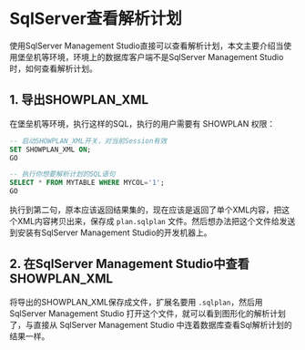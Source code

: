 # SqlServer查看解析计划

使用SqlServer Management Studio直接可以查看解析计划，本文主要介绍当使用堡垒机等环境，环境上的数据库客户端不是SqlServer Management Studio时，如何查看解析计划。

## 1. 导出SHOWPLAN_XML

在堡垒机等环境，执行这样的SQL，执行的用户需要有 SHOWPLAN 权限：

```sql
-- 启动SHOWPLAN_XML开关，对当前Session有效
SET SHOWPLAN_XML ON;
GO

-- 执行你想要解析计划的SQL语句
SELECT * FROM MYTABLE WHERE MYCOL='1';
GO
```

执行到第二句，原本应该返回结果集的，现在应该是返回了单个XML内容，把这个XML内容拷贝出来，保存成 `plan.sqlplan` 文件。然后想办法把这个文件给发送到安装有SqlServer Management Studio的开发机器上。

## 2. 在SqlServer Management Studio中查看SHOWPLAN_XML

将导出的SHOWPLAN_XML保存成文件，扩展名要用 `.sqlplan`，然后用 SqlServer Management Studio 打开这个文件，就可以看到图形化的解析计划了，与直接从 SqlServer Management Studio 中连着数据库查看Sql解析计划的结果一样。
